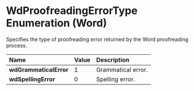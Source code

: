
# WdProofreadingErrorType Enumeration (Word)

Specifies the type of proofreading error returned by the Word proofreading process.



|**Name**|**Value**|**Description**|
|:-----|:-----|:-----|
| **wdGrammaticalError**|1|Grammatical error.|
| **wdSpellingError**|0|Spelling error.|
